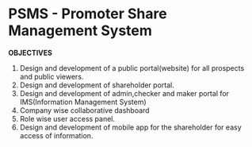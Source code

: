 # PSMS - Promoter Share Management System

**OBJECTIVES**
1. Design and development of a public portal(website) for all prospects and public viewers.
2. Design and development of shareholder portal.
3. Design and development of admin,checker and maker portal for IMS(Information Management System)
4. Company wise collaborative dashboard
5. Role wise user access panel.
6. Design and development of mobile app for the shareholder for easy access of information.
